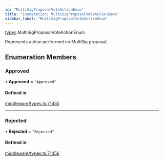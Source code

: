 ```yaml
---
id: "MultiSigProposalVoteActionEnum"
title: "Enumeration: MultiSigProposalVoteActionEnum"
sidebar_label: "MultiSigProposalVoteActionEnum"
---
```


[types](../../../modules/Types/Types.md).MultiSigProposalVoteActionEnum

Represents action performed on MultiSig proposal

## Enumeration Members

### Approved

• **Approved** = ``"Approved"``

#### Defined in

[middleware/types.ts:71455](https://github.com/PolymeshAssociation/polymesh-sdk/blob/2c78f6c34/src/middleware/types.ts#L71455)

___

### Rejected

• **Rejected** = ``"Rejected"``

#### Defined in

[middleware/types.ts:71456](https://github.com/PolymeshAssociation/polymesh-sdk/blob/2c78f6c34/src/middleware/types.ts#L71456)
